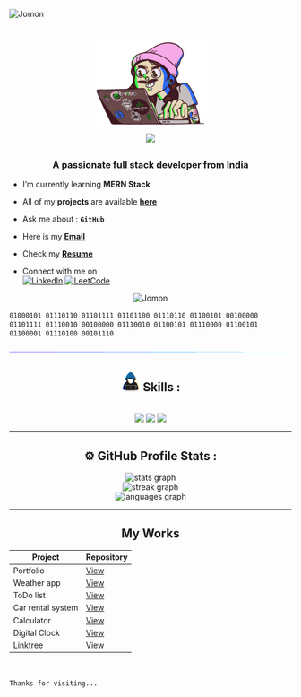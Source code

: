 <p align="left"> <img src="https://komarev.com/ghpvc/?username=Jomonhh&label=Profile%20views&color=707070&style=flat" alt="Jomon" /> </p>

<h1 align="center">
<img src="https://github.com/Jomonhh/Jomonhh/blob/main/Assets/Programmer.gif" height="155" width="200" align="middle"/>  <br>  <img src="https://readme-typing-svg.herokuapp.com/?font=Righteous&size=35&&&color=62dafc&center=true&vCenter=true&width=500&height=70&duration=2500&lines=Hi+There+!+;+I'm+Jomon+Joy+!;" />
</h1>

<h3 align="center">A passionate full stack developer from India</h3>


-  I’m currently learning   **MERN Stack** 


-  All of my **projects** are available <a a href="https://jomonh.netlify.app/" target="_blank">**here**</a>


-  Ask me about    : **`GitHub`**


-  Here is my <a href="mailto:info.jomonh@gmail.com." target="_blank"> **Email**</a>


- Check my <a href="https://github.com/Jomonhh/Jomonhh/assets/146743628/4b5cf687-b90b-4433-b951-45891bb9801e" target="_blank">**Resume**</a>


- Connect  with me on <br>
[![LinkedIn](https://img.shields.io/badge/linkedin-%2320232a.svg?style=normal&logo=linkedIn&logoColor=%230077B5)](https://www.linkedin.com/in/jomonh)
[![LeetCode](https://img.shields.io/badge/LeetCode-%2320232a.svg?style=normal&logo=LeetCode&logoColor=%FFA116)](https://leetcode.com/u/Jomonh/)

<p align="center"><img src="https://github-profile-trophy.vercel.app/?username=Jomonhh" target="_blank" alt="Jomon" /> </p>

```
01000101 01110110 01101111 01101100 01110110 01100101 00100000 01101111 01110010 00100000 01110010 01100101 01110000 01100101 01100001 01110100 00101110 

```
<img src="https://raw.githubusercontent.com/Jomonhh/Jomonhh/main/Assets/horizontal%20line%20.gif"><br>

## <div align="center"><img src = "https://github.com/Jomonhh/Jomonhh/blob/main/Assets/Coder.gif" width = 35px> Skills :
  </div>

<br/>
<div align="center">
    <img src="https://skillicons.dev/icons?i=java,html,css,javascript,typescript,tailwind,bootstrap,react" />
    <img src="https://skillicons.dev/icons?i=redux,angular,spring,nodejs,nextjs,express,mysql"/>
  <img src="https://skillicons.dev/icons?i=mongodb,docker,kubernetes,git,github,firebase"/>
</div>

---

## <div align="center">⚙ GitHub Profile Stats :

<div align="center">
<img src="https://github-readme-stats.vercel.app/api?username=Jomonhh&theme=react&show_icons=true&hide_border=true&count_private=true" alt="stats graph" width="400" /><br>
<img src="https://github-readme-streak-stats.herokuapp.com/?user=Jomonhh&theme=react&hide_border=true" alt="streak graph" width="400"/><br>
<img src="https://github-readme-stats.vercel.app/api/top-langs/?username=Jomonhh&theme=react&show_icons=true&hide_border=true&layout=compact" alt="languages graph" width="400" />
</div>

---

## <div align="center"> My Works</div>

<div align="center">
  
| Project | Repository|
|---	|---	|
| Portfolio | <a href="https://jomonh.netlify.app">View</a>	|
| Weather app |	<a href="https://github.com/Jomonhh/Weather-app">View</a>|
| ToDo list 	| <a href="https://github.com/Jomonhh/to-do-list">View</a> |
| Car rental system 	| <a href="https://github.com/Jomonhh/Car-Rental-System">View</a>	|
| Calculator | <a href="https://github.com/Jomonhh/calculator">View</a> |
| Digital Clock | <a href="https://github.com/Jomonhh/Digital-Clock">View</a>	|
| Linktree | <a href="https://github.com/Jomonhh/Linktree-Clone">View</a> |

</div>

<br>

                                                 
```Thanks for visiting...```
